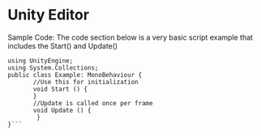 Unity Editor
============

Sample Code:  The code section below is a very basic
script example that includes the Start() and 
Update() 


```
using UnityEngine;
using System.Collections;
public class Example: MonoBehaviour {
       //Use this for initialization
       void Start () {
       }
       //Update is called once per frame
       void Update () {
        } 
}```